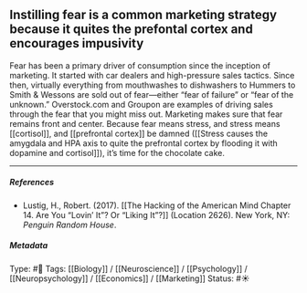 ## Instilling fear is a common marketing strategy because it quites the prefontal cortex and encourages impusivity # 

Fear has been a primary driver of consumption since the inception of marketing. It started with car dealers and high-pressure sales tactics. Since then, virtually everything from mouthwashes to dishwashers to Hummers to Smith & Wessons are sold out of fear—either “fear of failure” or “fear of the unknown.” Overstock.com and Groupon are examples of driving sales through the fear that you might miss out. Marketing makes sure that fear remains front and center. Because fear means stress, and stress means [[cortisol]], and [[prefrontal cortex]] be damned ([[Stress causes the amygdala and HPA axis to quite the prefrontal cortex by flooding it with dopamine and cortisol]]), it’s time for the chocolate cake.

___

##### References

- Lustig, H., Robert. (2017). [[The Hacking of the American Mind Chapter 14. Are You “Lovin’ It”? Or “Liking It”?]] (Location 2626). New York, NY: _Penguin Random House_.

##### Metadata

Type: #🔴 
Tags: [[Biology]] / [[Neuroscience]] / [[Psychology]] / [[Neuropsychology]] / [[Economics]] / [[Marketing]]
Status: #☀️ 